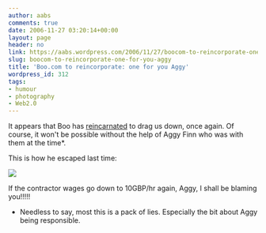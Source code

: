 ```yaml
---
author: aabs
comments: true
date: 2006-11-27 03:20:14+00:00
layout: page
header: no
link: https://aabs.wordpress.com/2006/11/27/boocom-to-reincorporate-one-for-you-aggy/
slug: boocom-to-reincorporate-one-for-you-aggy
title: 'Boo.com to reincorporate: one for you Aggy'
wordpress_id: 312
tags:
- humour
- photography
- Web2.0
---
```


It appears that Boo has [reincarnated](http://yoick.wordpress.com/2006/11/25/yoick-wotf-boo-2-to-launch/) to drag us down, once again. Of course, it won't be possible without the help of Aggy Finn who was with them at the time*.


This is how he escaped last time:


![](http://static.flickr.com/113/301946872_6a0601ab33.jpg?v=0)
	

If the contractor wages go down to 10GBP/hr again, Aggy, I shall be blaming you!!!!!


* Needless to say, most this is a pack of lies. Especially the bit about Aggy being responsible.
